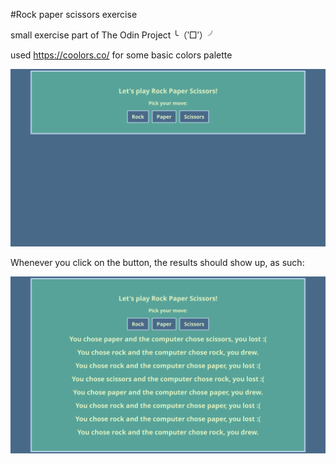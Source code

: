 #Rock paper scissors exercise

small exercise part of The Odin Project ╰（‵□′）╯

used https://coolors.co/ for some basic colors palette

![alt text](image.png)

Whenever you click on the button, the results should show up, as such:

![alt text](image-1.png)



